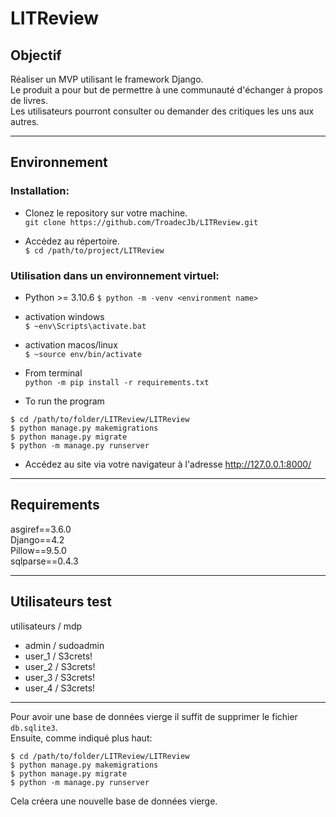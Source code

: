 # LITReview

## Objectif

Réaliser un MVP utilisant le framework Django.  
Le produit a pour but de permettre à une communauté d'échanger à propos de livres.  
Les utilisateurs pourront consulter ou demander des critiques les uns aux autres.
- - - 
## Environnement
### Installation:
 
- Clonez le repository sur votre machine.  
`git clone https://github.com/TroadecJb/LITReview.git`

- Accédez au répertoire.  
`$ cd /path/to/project/LITReview`


### Utilisation dans un environnement virtuel:
- Python >= 3.10.6
`$ python -m -venv <environment name>`

- activation windows  
`$ ~env\Scripts\activate.bat`  
- activation macos/linux  
`$ ~source env/bin/activate`

- From terminal  
 `python -m pip install -r requirements.txt`
- To run the program 
```
$ cd /path/to/folder/LITReview/LITReview
$ python manage.py makemigrations
$ python manage.py migrate
$ python -m manage.py runserver
```
- Accédez au site via votre navigateur à l'adresse http://127.0.0.1:8000/
- - - 
## Requirements
asgiref==3.6.0  
Django==4.2  
Pillow==9.5.0  
sqlparse==0.4.3  
- - - 
## Utilisateurs test
utilisateurs / mdp
- admin / sudoadmin
- user_1 / S3crets!
- user_2 / S3crets!
- user_3 / S3crets!
- user_4 / S3crets!

- - - 
Pour avoir une base de données vierge il suffit de supprimer le fichier `db.sqlite3`.  
Ensuite, comme indiqué plus haut:  
```
$ cd /path/to/folder/LITReview/LITReview
$ python manage.py makemigrations
$ python manage.py migrate
$ python -m manage.py runserver
```
Cela créera une nouvelle base de données vierge.
 
